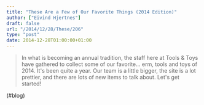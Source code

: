 ```yaml
---
title: "These Are a Few of Our Favorite Things (2014 Edition)"
author: ["Eivind Hjertnes"]
draft: false
url: "/2014/12/28/These/206"
type: "post"
date: 2014-12-28T01:00:00+01:00
---
```


> In what is becoming an annual tradition, the staff here at Tools &
> Toys have gathered to collect some of our favorite... erm, tools and
> toys of 2014. It's been quite a year. Our team is a little bigger, the
> site is a lot prettier, and there are lots of new items to talk about.
> Let's get started!

(#blog)
